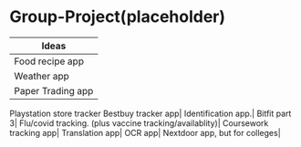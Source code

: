 # Group-Project(placeholder)

Ideas|
--------------|
Food recipe app|
Weather app|
Paper Trading app|
Playstation store tracker
Bestbuy tracker app|
Identification app.|
Bitfit part 3|
Flu/covid tracking. (plus vaccine tracking/availablity)|
Coursework tracking app|
Translation app|
OCR app|
Nextdoor app, but for colleges|

